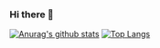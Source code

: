 ### Hi there 👋

<!--
**HqmJoker/HqmJoker** is a ✨ _special_ ✨ repository because its `README.md` (this file) appears on your GitHub profile.

Here are some ideas to get you started:

- 🔭 I’m currently working on ...
- 🌱 I’m currently learning ...
- 👯 I’m looking to collaborate on ...
- 🤔 I’m looking for help with ...
- 💬 Ask me about ...
- 📫 How to reach me: ...
- 😄 Pronouns: ...
- ⚡ Fun fact: ...
-->
[![Anurag's github stats](https://github-readme-stats.vercel.app/api?username=HqmJoker&show_icons=true&theme=tokyonight)](https://github.com/HqmJoker)
[![Top Langs](https://github-readme-stats.vercel.app/api/top-langs/?username=HqmJoker&layout=compact)](https://github.com/HqmJoker)
<!--[![willianrod's wakatime stats](https://github-readme-stats.vercel.app/api/wakatime?username=@HqmJoker&theme=tokyonight)](https://github.com/HqmJoker)-->

